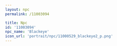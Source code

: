 ```yaml
---
layout: npc
permalink: /11003094

title: Npc
id: '11003094'
npc_name: 'Blackeye'
icon_url: 'portrait/npc/11000529_blackeye2_p.png'
---
```

